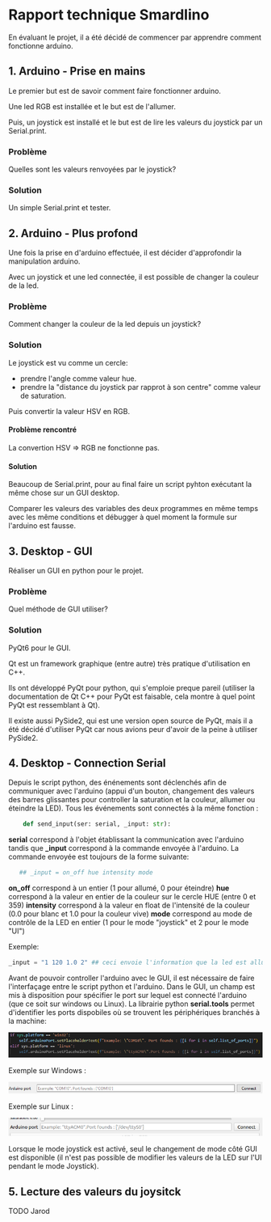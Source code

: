 # Rapport technique Smardlino

En évaluant le projet, il a été décidé de commencer par apprendre comment fonctionne arduino.

## 1. Arduino - Prise en mains

Le premier but est de savoir comment faire fonctionner arduino.

Une led RGB est installée et le but est de l'allumer.

Puis, un joystick est installé et le but est de lire les valeurs du joystick par un Serial.print.

### Problème

Quelles sont les valeurs renvoyées par le joystick?

### Solution

Un simple Serial.print et tester.

## 2. Arduino - Plus profond

Une fois la prise en d'arduino effectuée, il est décider d'approfondir la manipulation arduino.

Avec un joystick et une led connectée, il est possible de changer la couleur de la led.

### Problème

Comment changer la couleur de la led depuis un joystick?

### Solution

Le joystick est vu comme un cercle:

- prendre l'angle comme valeur hue.
- prendre la "distance du joystick par rapprot à son centre" comme valeur de saturation.

Puis convertir la valeur HSV en RGB.

#### Problème rencontré

La convertion HSV => RGB ne fonctionne pas.

#### Solution

Beaucoup de Serial.print, pour au final faire un script pyhton exécutant la même chose sur un GUI desktop.

Comparer les valeurs des variables des deux programmes en même temps avec les même conditions et débugger à quel moment la formule sur l'arduino est fausse.

## 3. Desktop - GUI

Réaliser un GUI en python pour le projet.

### Problème

Quel méthode de GUI utiliser?

### Solution

PyQt6 pour le GUI.

Qt est un framework graphique (entre autre) très pratique d'utilisation en C++.

Ils ont développé PyQt pour python, qui s'emploie preque pareil (utiliser la documentation de Qt C++ pour PyQt est faisable, cela montre à quel point PyQt est ressemblant à Qt).

Il existe aussi PySide2, qui est une version open source de PyQt, mais il a été décidé d'utiliser PyQt car nous avions peur d'avoir de la peine à utiliser PySide2.

## 4. Desktop - Connection Serial

Depuis le script python, des énénements sont déclenchés afin de communiquer avec l'arduino (appui d'un bouton, changement des valeurs des barres glissantes pour controller la saturation et la couleur, allumer ou éteindre la LED).
Tous les événements sont connectés à la même fonction :
```python
	def send_input(ser: serial, _input: str): 
```
**serial** correspond à l'objet établissant la communication avec l'arduino tandis que **_input** correspond à la commande envoyée à l'arduino. La commande envoyée est toujours de la forme suivante:
 ```python
	## _input = on_off hue intensity mode 
```
**on_off** correspond à un entier (1 pour allumé, 0 pour éteindre)
**hue** correspond à la valeur en entier de la couleur sur le cercle HUE (entre 0 et 359)
**intensity** correspond à la valeur en float de l'intensité de la couleur (0.0 pour blanc et 1.0 pour la couleur vive)
**mode** correspond au mode de contrôle de la LED en entier (1 pour le mode "joystick" et 2 pour le mode "UI")

Exemple: 
```python
_input = "1 120 1.0 2" ## ceci envoie l'information que la led est allumée, sur l'angle de couleur 120, avec une intensité de 1.0 et en mode UI
```

Avant de pouvoir controller l'arduino avec le GUI, il est nécessaire de faire l'interfaçage entre le script python et l'arduino. Dans le GUI, un champ est mis à disposition pour spécifier le port sur lequel est connecté l'arduino (que ce soit sur windows ou Linux). La librairie python **serial.tools** permet d'identifier les ports dispobiles où se trouvent les périphériques branchés à la machine:

![](../images/Capture5.png)

Exemple sur Windows : 

![](../images/Capture6.png)

Exemple sur Linux : 

![](../images/Capture7.png)

Lorsque le mode joystick est activé, seul le changement de mode côté GUI est disponible (il n'est pas possible de modifier les valeurs de la LED sur l'UI pendant le mode Joystick).

## 5. Lecture des valeurs du joysitck

TODO Jarod

